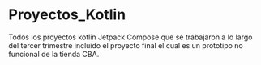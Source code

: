 # Proyectos_Kotlin
Todos los proyectos kotlin Jetpack Compose que se trabajaron a lo largo del tercer trimestre incluido el proyecto final el cual es un prototipo no funcional de la tienda CBA.
